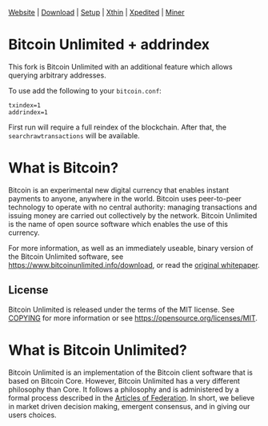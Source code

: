 [Website](http://www.bitcoinunlimited.info)  | [Download](http://www.bitcoinunlimited.info/download) | [Setup](doc/README.md)  |  [Xthin](doc/bu-xthin.md)  |  [Xpedited](doc/bu-xpedited-forwarding.md)  |   [Miner](doc/miner.md)

Bitcoin Unlimited + addrindex
========================

This fork is Bitcoin Unlimited with an additional feature which allows querying arbitrary addresses.

To use add the following to your `bitcoin.conf`:

    txindex=1
    addrindex=1

First run will require a full reindex of the blockchain. After that, the `searchrawtransactions` will be available.

What is Bitcoin?
=====================================

Bitcoin is an experimental new digital currency that enables instant payments to
anyone, anywhere in the world. Bitcoin uses peer-to-peer technology to operate
with no central authority: managing transactions and issuing money are carried
out collectively by the network. Bitcoin Unlimited is the name of open source
software which enables the use of this currency.

For more information, as well as an immediately useable, binary version of
the Bitcoin Unlimited software, see https://www.bitcoinunlimited.info/download, or read the
[original whitepaper](http://www.bitcoinunlimited.info/resources/bitcoin.pdf).

License
-------

Bitcoin Unlimited is released under the terms of the MIT license. See [COPYING](COPYING) for more
information or see https://opensource.org/licenses/MIT.

What is Bitcoin Unlimited?
=====================================

Bitcoin Unlimited is an implementation of the Bitcoin client software that is based on Bitcoin Core.
However, Bitcoin Unlimited has a very different philosophy than Core.
It follows a philosophy and is administered by a formal process described in the [Articles of Federation](http://www.bitcoinunlimited.info/resources/BUarticles.pdf).
In short, we believe in market driven decision making, emergent consensus, and in giving our users choices.
